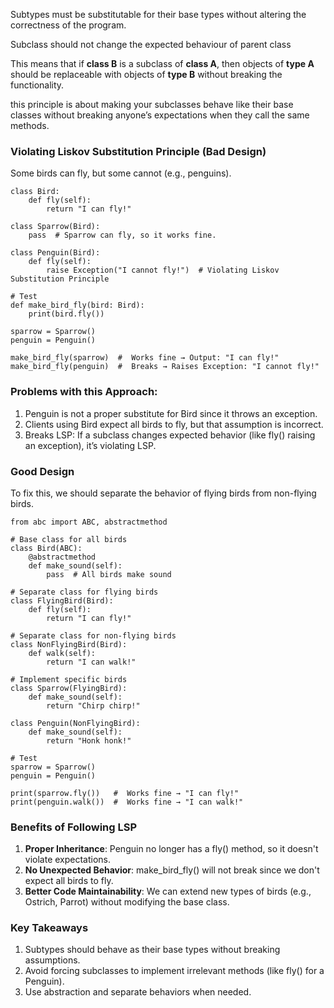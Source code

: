 Subtypes must be substitutable for their base types without altering the correctness of the program.

Subclass should not change the expected behaviour of parent class

This means that if **class B** is a subclass of **class A**, then objects of **type A** should be replaceable with objects of **type B** without breaking the functionality.

this principle is about making your subclasses behave like their base classes without breaking anyone’s expectations when they call the same methods.

### Violating Liskov Substitution Principle (Bad Design)
Some birds can fly, but some cannot (e.g., penguins).

```
class Bird:
    def fly(self):
        return "I can fly!"
    
class Sparrow(Bird):
    pass  # Sparrow can fly, so it works fine.

class Penguin(Bird):
    def fly(self):  
        raise Exception("I cannot fly!")  # Violating Liskov Substitution Principle

# Test
def make_bird_fly(bird: Bird):
    print(bird.fly())

sparrow = Sparrow()
penguin = Penguin()

make_bird_fly(sparrow)  #  Works fine → Output: "I can fly!"
make_bird_fly(penguin)  #  Breaks → Raises Exception: "I cannot fly!"

```

### Problems with this Approach:
1. Penguin is not a proper substitute for Bird since it throws an exception.
2. Clients using Bird expect all birds to fly, but that assumption is incorrect.
3. Breaks LSP: If a subclass changes expected behavior (like fly() raising an exception), it’s violating LSP.

### Good Design
To fix this, we should separate the behavior of flying birds from non-flying birds.

```
from abc import ABC, abstractmethod

# Base class for all birds
class Bird(ABC):
    @abstractmethod
    def make_sound(self):
        pass  # All birds make sound

# Separate class for flying birds
class FlyingBird(Bird):
    def fly(self):
        return "I can fly!"

# Separate class for non-flying birds
class NonFlyingBird(Bird):
    def walk(self):
        return "I can walk!"

# Implement specific birds
class Sparrow(FlyingBird):
    def make_sound(self):
        return "Chirp chirp!"

class Penguin(NonFlyingBird):
    def make_sound(self):
        return "Honk honk!"

# Test
sparrow = Sparrow()
penguin = Penguin()

print(sparrow.fly())   #  Works fine → "I can fly!"
print(penguin.walk())  #  Works fine → "I can walk!"
```

### Benefits of Following LSP
1. **Proper Inheritance**: Penguin no longer has a fly() method, so it doesn't violate expectations.
2. **No Unexpected Behavior**: make_bird_fly() will not break since we don't expect all birds to fly.
3. **Better Code Maintainability**: We can extend new types of birds (e.g., Ostrich, Parrot) without modifying the base class.

### Key Takeaways
1. Subtypes should behave as their base types without breaking assumptions.
2. Avoid forcing subclasses to implement irrelevant methods (like fly() for a Penguin).
3. Use abstraction and separate behaviors when needed.